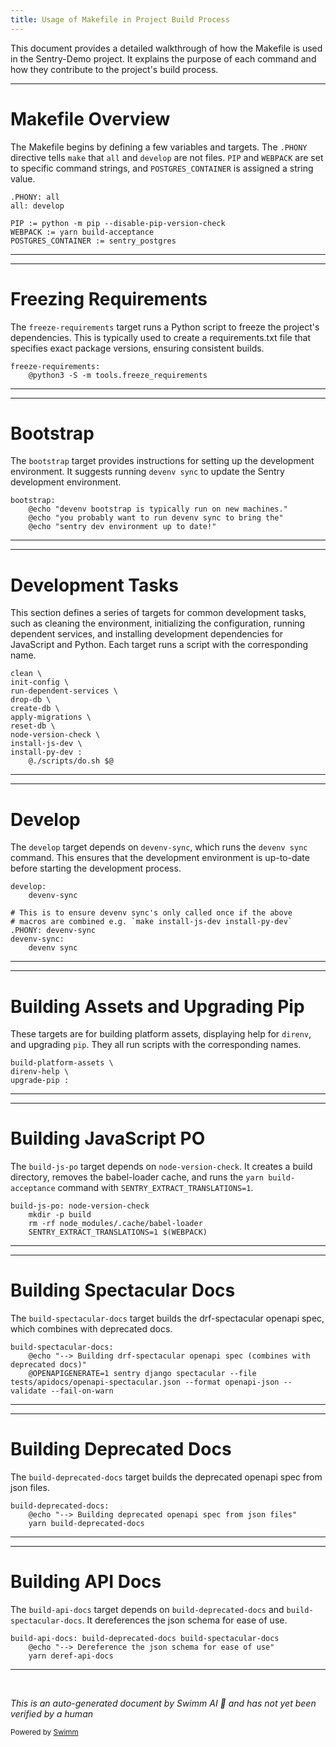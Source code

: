 ```yaml
---
title: Usage of Makefile in Project Build Process
---
```

This document provides a detailed walkthrough of how the Makefile is used in the Sentry-Demo project. It explains the purpose of each command and how they contribute to the project's build process.

<SwmSnippet path="/Makefile" line="1">

---

# Makefile Overview

The Makefile begins by defining a few variables and targets. The `.PHONY` directive tells `make` that `all` and `develop` are not files. `PIP` and `WEBPACK` are set to specific command strings, and `POSTGRES_CONTAINER` is assigned a string value.

```
.PHONY: all
all: develop

PIP := python -m pip --disable-pip-version-check
WEBPACK := yarn build-acceptance
POSTGRES_CONTAINER := sentry_postgres
```

---

</SwmSnippet>

<SwmSnippet path="/Makefile" line="8">

---

# Freezing Requirements

The `freeze-requirements` target runs a Python script to freeze the project's dependencies. This is typically used to create a requirements.txt file that specifies exact package versions, ensuring consistent builds.

```
freeze-requirements:
	@python3 -S -m tools.freeze_requirements
```

---

</SwmSnippet>

<SwmSnippet path="/Makefile" line="11">

---

# Bootstrap

The `bootstrap` target provides instructions for setting up the development environment. It suggests running `devenv sync` to update the Sentry development environment.

```
bootstrap:
	@echo "devenv bootstrap is typically run on new machines."
	@echo "you probably want to run devenv sync to bring the"
	@echo "sentry dev environment up to date!"
```

---

</SwmSnippet>

<SwmSnippet path="/Makefile" line="16">

---

# Development Tasks

This section defines a series of targets for common development tasks, such as cleaning the environment, initializing the configuration, running dependent services, and installing development dependencies for JavaScript and Python. Each target runs a script with the corresponding name.

```
clean \
init-config \
run-dependent-services \
drop-db \
create-db \
apply-migrations \
reset-db \
node-version-check \
install-js-dev \
install-py-dev :
	@./scripts/do.sh $@
```

---

</SwmSnippet>

<SwmSnippet path="/Makefile" line="28">

---

# Develop

The `develop` target depends on `devenv-sync`, which runs the `devenv sync` command. This ensures that the development environment is up-to-date before starting the development process.

```
develop:
	devenv-sync

# This is to ensure devenv sync's only called once if the above
# macros are combined e.g. `make install-js-dev install-py-dev`
.PHONY: devenv-sync
devenv-sync:
	devenv sync
```

---

</SwmSnippet>

<SwmSnippet path="/Makefile" line="37">

---

# Building Assets and Upgrading Pip

These targets are for building platform assets, displaying help for `direnv`, and upgrading `pip`. They all run scripts with the corresponding names.

```
build-platform-assets \
direnv-help \
upgrade-pip :
```

---

</SwmSnippet>

<SwmSnippet path="/Makefile" line="42">

---

# Building JavaScript PO

The `build-js-po` target depends on `node-version-check`. It creates a build directory, removes the babel-loader cache, and runs the `yarn build-acceptance` command with `SENTRY_EXTRACT_TRANSLATIONS=1`.

```
build-js-po: node-version-check
	mkdir -p build
	rm -rf node_modules/.cache/babel-loader
	SENTRY_EXTRACT_TRANSLATIONS=1 $(WEBPACK)
```

---

</SwmSnippet>

<SwmSnippet path="/Makefile" line="47">

---

# Building Spectacular Docs

The `build-spectacular-docs` target builds the drf-spectacular openapi spec, which combines with deprecated docs.

```
build-spectacular-docs:
	@echo "--> Building drf-spectacular openapi spec (combines with deprecated docs)"
	@OPENAPIGENERATE=1 sentry django spectacular --file tests/apidocs/openapi-spectacular.json --format openapi-json --validate --fail-on-warn
```

---

</SwmSnippet>

<SwmSnippet path="/Makefile" line="51">

---

# Building Deprecated Docs

The `build-deprecated-docs` target builds the deprecated openapi spec from json files.

```
build-deprecated-docs:
	@echo "--> Building deprecated openapi spec from json files"
	yarn build-deprecated-docs
```

---

</SwmSnippet>

<SwmSnippet path="/Makefile" line="55">

---

# Building API Docs

The `build-api-docs` target depends on `build-deprecated-docs` and `build-spectacular-docs`. It dereferences the json schema for ease of use.

```
build-api-docs: build-deprecated-docs build-spectacular-docs
	@echo "--> Dereference the json schema for ease of use"
	yarn deref-api-docs
```

---

</SwmSnippet>

&nbsp;

*This is an auto-generated document by Swimm AI 🌊 and has not yet been verified by a human*

<SwmMeta version="3.0.0" repo-id="Z2l0aHViJTNBJTNBc2VudHJ5LWRlbW8lM0ElM0FTd2ltbS1EZW1v" repo-name="sentry-demo" doc-type="general-build-tool"><sup>Powered by [Swimm](/)</sup></SwmMeta>
